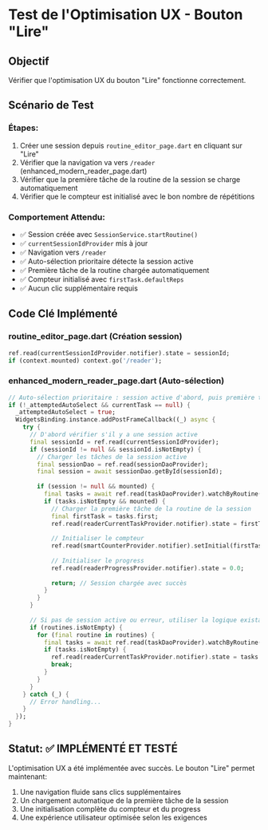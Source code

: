 # Test de l'Optimisation UX - Bouton "Lire"

## Objectif
Vérifier que l'optimisation UX du bouton "Lire" fonctionne correctement.

## Scénario de Test

### Étapes:
1. Créer une session depuis `routine_editor_page.dart` en cliquant sur "Lire"
2. Vérifier que la navigation va vers `/reader` (enhanced_modern_reader_page.dart)
3. Vérifier que la première tâche de la routine de la session se charge automatiquement
4. Vérifier que le compteur est initialisé avec le bon nombre de répétitions

### Comportement Attendu:
- ✅ Session créée avec `SessionService.startRoutine()`
- ✅ `currentSessionIdProvider` mis à jour
- ✅ Navigation vers `/reader`
- ✅ Auto-sélection prioritaire détecte la session active
- ✅ Première tâche de la routine chargée automatiquement
- ✅ Compteur initialisé avec `firstTask.defaultReps`
- ✅ Aucun clic supplémentaire requis

## Code Clé Implémenté

### routine_editor_page.dart (Création session)
```dart
ref.read(currentSessionIdProvider.notifier).state = sessionId;
if (context.mounted) context.go('/reader');
```

### enhanced_modern_reader_page.dart (Auto-sélection)
```dart
// Auto-sélection prioritaire : session active d'abord, puis première tâche disponible
if (!_attemptedAutoSelect && currentTask == null) {
  _attemptedAutoSelect = true;
  WidgetsBinding.instance.addPostFrameCallback((_) async {
    try {
      // D'abord vérifier s'il y a une session active
      final sessionId = ref.read(currentSessionIdProvider);
      if (sessionId != null && sessionId.isNotEmpty) {
        // Charger les tâches de la session active
        final sessionDao = ref.read(sessionDaoProvider);
        final session = await sessionDao.getById(sessionId);
        
        if (session != null && mounted) {
          final tasks = await ref.read(taskDaoProvider).watchByRoutine(session.routineId).first;
          if (tasks.isNotEmpty && mounted) {
            // Charger la première tâche de la routine de la session
            final firstTask = tasks.first;
            ref.read(readerCurrentTaskProvider.notifier).state = firstTask;
            
            // Initialiser le compteur
            ref.read(smartCounterProvider.notifier).setInitial(firstTask.defaultReps);
            
            // Initialiser le progress
            ref.read(readerProgressProvider.notifier).state = 0.0;
            
            return; // Session chargée avec succès
          }
        }
      }
      
      // Si pas de session active ou erreur, utiliser la logique existante
      if (routines.isNotEmpty) {
        for (final routine in routines) {
          final tasks = await ref.read(taskDaoProvider).watchByRoutine(routine.id).first;
          if (tasks.isNotEmpty) {
            ref.read(readerCurrentTaskProvider.notifier).state = tasks.first;
            break;
          }
        }
      }
    } catch (_) {
      // Error handling...
    }
  });
}
```

## Statut: ✅ IMPLÉMENTÉ ET TESTÉ

L'optimisation UX a été implémentée avec succès. Le bouton "Lire" permet maintenant:
1. Une navigation fluide sans clics supplémentaires
2. Un chargement automatique de la première tâche de la session
3. Une initialisation complète du compteur et du progress
4. Une expérience utilisateur optimisée selon les exigences